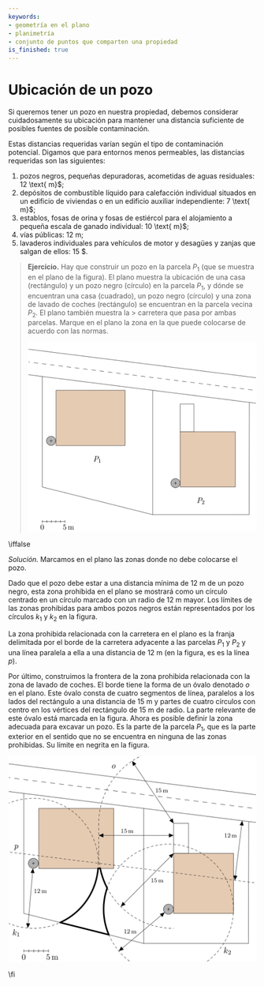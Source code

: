 ```yaml
---
keywords:
- geometría en el plano
- planimetría
- conjunto de puntos que comparten una propiedad
is_finished: true
---
```


# Ubicación de un pozo 

Si queremos tener un pozo en nuestra propiedad, debemos considerar cuidadosamente
su ubicación para mantener una distancia suficiente de posibles fuentes
de posible contaminación.


Estas distancias requeridas varían según el tipo de contaminación potencial.
Digamos que para entornos menos permeables, las distancias requeridas son las siguientes:

1. pozos negros, pequeñas depuradoras, acometidas de aguas residuales: 12 \text{ m}$;
2. depósitos de combustible líquido para calefacción individual situados en un edificio de viviendas o en un edificio auxiliar independiente: 7 \text{ m}$;
3. establos, fosas de orina y fosas de estiércol para el alojamiento a pequeña escala de ganado individual: 10 \text{ m}$;
4. vías públicas: $12 \text{ m}$;
5. lavaderos individuales para vehículos de motor y desagües y zanjas que salgan de ellos: 15 $.


> **Ejercicio.** Hay que construir un pozo en la parcela $P_1$ (que se muestra en
> el plano de la figura).  El plano muestra la ubicación de una casa (rectángulo)
> y un pozo negro (círculo) en la parcela $P_1$, y dónde se encuentran una
> casa (cuadrado), un pozo negro (círculo) y una zona de lavado de coches (rectángulo)
> se encuentran en la parcela vecina $P_2$.  El plano también muestra la > carretera que pasa por ambas parcelas.
> Marque en el plano la zona en la que
> puede colocarse de acuerdo con las normas.
> 
> ![Esquema de la ubicación](math4you_00009.png)

\iffalse

*Solución.* Marcamos en el plano las zonas donde no debe colocarse el pozo. 

Dado que el pozo debe estar a una distancia mínima de 12 m de un pozo negro, esta
zona prohibida en el plano se mostrará como un círculo centrado en 
un círculo marcado con un radio de 12 m mayor. Los límites de las
zonas prohibidas para ambos pozos negros están representados por los círculos $k_1$
y $k_2$ en la figura.

La zona prohibida relacionada con la carretera en el plano es la franja
delimitada por el borde de la carretera adyacente a las parcelas $P_1$ y $P_2$
y una línea paralela a ella a una distancia de 12 m (en la figura, es
es la línea $p$).

Por último, construimos la frontera de la zona prohibida relacionada con la
zona de lavado de coches.  El borde tiene la forma de un óvalo denotado $o$ en el
plano. Este óvalo consta de cuatro segmentos de línea, paralelos a los lados
del rectángulo a una distancia de 15 m y partes de cuatro círculos con
centro en los vértices del rectángulo de 15 m de radio.
La parte relevante de este óvalo está marcada en la figura.
Ahora es posible definir la zona adecuada para excavar un pozo. Es
la parte de la parcela $P_1$, que es la parte exterior en el sentido
que no se encuentra en ninguna de las zonas prohibidas. Su límite
en negrita en la figura.


![Solución](math4you_00009_res.jpg)

\fi
